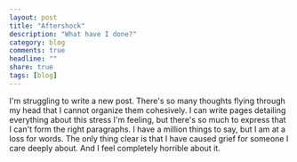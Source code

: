 ```yaml
---
layout: post
title: "Aftershock"
description: "What have I done?"
category: blog
comments: true
headline: ""
share: true
tags: [blog]
---
```

I'm struggling to write a new post.  There's so many thoughts flying through my head that I cannot organize them cohesively.  I can write pages detailing everything about this stress I'm feeling, but there's so much to express that I can't form the right paragraphs.  I have a million things to say, but I am at a loss for words.  The only thing clear is that I have caused grief for someone I care deeply about.  And I feel completely horrible about it.
